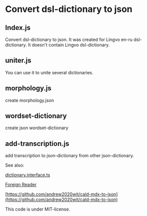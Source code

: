 # Convert dsl-dictionary to json

## Index.js

Convert dsl-dictionary to json. It was created for Lingvo en-ru dsl-dictionary. It doesn't contain Lingvo dsl-dictionary.

## uniter.js

You can use it to unite several dictionaries.

## morphology.js

create morphology.json

## wordset-dictionary

create json wordset-dictionary

## add-transcription.js

add transcription to json-dictionary from other json-dictionary.

See also:

[dictionary.interface.ts](https://github.com/andrew2020wit/foreign-reader/blob/master/dictionary/dictionary.interface.ts)

[Foreign Reader](https://github.com/andrew2020wit/foreign-reader)

[https://github.com/andrew2020wit/cald-mdx-to-json](https://github.com/andrew2020wit/cald-mdx-to-json)

This code is under MIT-license.
